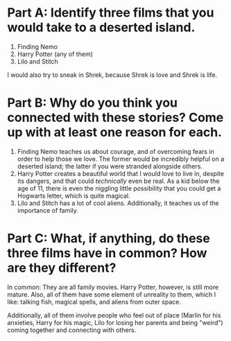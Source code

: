 # Part A: Identify three films that you would take to a deserted island. 

1. Finding Nemo
2. Harry Potter (any of them)
3. Lilo and Stitch

I would also try to sneak in Shrek, because Shrek is love and Shrek is life. 

# Part B: Why do you think you connected with these stories? Come up with at least one reason for each. 

1. Finding Nemo teaches us about courage, and of overcoming fears in order to help those we love. The former would be incredibly helpful on a deserted island; the latter if you were stranded alongside others. 
2. Harry Potter creates a beautiful world that I would love to live in, despite its dangers, and that could *technically* even be real. As a kid below the age of 11, there is even the niggling little possibility that you could get a Hogwarts letter, which is quite magical. 
3. Lilo and Stitch has a lot of cool aliens. Additionally, it teaches us of the importance of family. 

# Part C: What, if anything, do these three films have in common? How are they different?

In common: They are all family movies. Harry Potter, however, is still more mature. Also, all of them have some element of unreality to them, which I like: talking fish, magical spells, and aliens from outer space. 

Additionally, all of them involve people who feel out of place (Marlin for his anxieties, Harry for his magic, Lilo for losing her parents and being "weird") coming together and connecting with others. 
